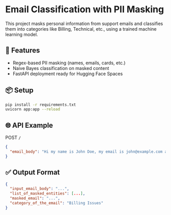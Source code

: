 # Email Classification with PII Masking

This project masks personal information from support emails and classifies them into categories like Billing, Technical, etc., using a trained machine learning model.

## 🚀 Features
- Regex-based PII masking (names, emails, cards, etc.)
- Naive Bayes classification on masked content
- FastAPI deployment ready for Hugging Face Spaces

## 📦 Setup
```bash
pip install -r requirements.txt
uvicorn app:app --reload
```

## 🌐 API Example
POST `/`
```json
{
  "email_body": "Hi my name is John Doe, my email is john@example.com and my issue is with billing."
}
```

## ✅ Output Format
```json
{
  "input_email_body": "...",
  "list_of_masked_entities": [...],
  "masked_email": "...",
  "category_of_the_email": "Billing Issues"
}
```